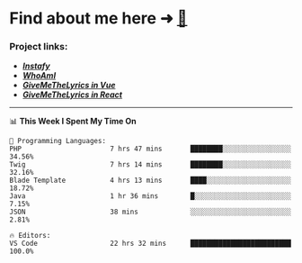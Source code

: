 # Find about me here ➜ [🧑](https://pauabella.dev)

### Project links:
- ***[Instafy](https://instafy.me)***
- ***[WhoAmI](https://pauabella.dev)***
- ***[GiveMeTheLyrics in Vue](https://lyrics.pauabella.dev)***
- ***[GiveMeTheLyrics in React](https://pauabella.dev/GiveMeTheLyrics)***

---
<!--START_SECTION:waka-->
📊 **This Week I Spent My Time On** 

```text
💬 Programming Languages: 
PHP                      7 hrs 47 mins       ████████░░░░░░░░░░░░░░░░░   34.56% 
Twig                     7 hrs 14 mins       ████████░░░░░░░░░░░░░░░░░   32.16% 
Blade Template           4 hrs 13 mins       ████░░░░░░░░░░░░░░░░░░░░░   18.72% 
Java                     1 hr 36 mins        █░░░░░░░░░░░░░░░░░░░░░░░░   7.15% 
JSON                     38 mins             ░░░░░░░░░░░░░░░░░░░░░░░░░   2.81%

🔥 Editors: 
VS Code                  22 hrs 32 mins      █████████████████████████   100.0%

```


<!--END_SECTION:waka-->
